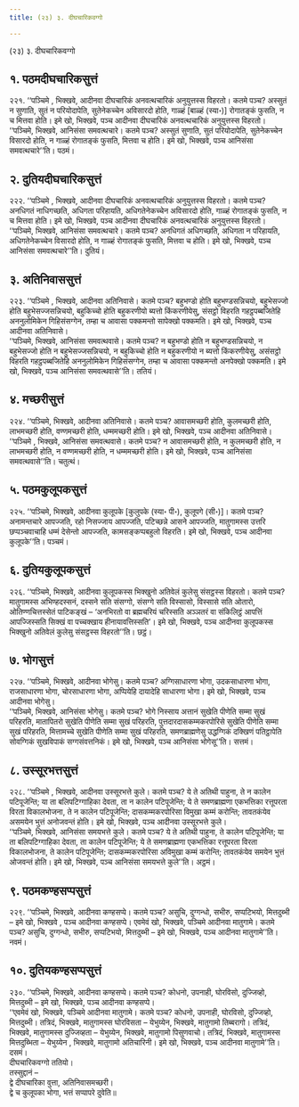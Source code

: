 ```yaml
---
title: (२३) ३. दीघचारिकवग्गो

---
```

(२३) ३. दीघचारिकवग्गो  


## १. पठमदीघचारिकसुत्तं

२२१. ‘‘पञ्चिमे , भिक्खवे, आदीनवा दीघचारिकं अनवत्थचारिकं अनुयुत्तस्स विहरतो। कतमे पञ्च? अस्सुतं न सुणाति, सुतं न परियोदापेति, सुतेनेकच्चेन अविसारदो होति, गाळ्हं [बाळ्हं (स्या॰)] रोगातङ्कं फुसति, न च मित्तवा होति। इमे खो, भिक्खवे, पञ्च आदीनवा दीघचारिकं अनवत्थचारिकं अनुयुत्तस्स विहरतो।  
‘‘पञ्चिमे, भिक्खवे, आनिसंसा समवत्थचारे। कतमे पञ्च? अस्सुतं सुणाति, सुतं परियोदापेति, सुतेनेकच्चेन विसारदो होति, न गाळ्हं रोगातङ्कं फुसति, मित्तवा च होति। इमे खो, भिक्खवे, पञ्च आनिसंसा समवत्थचारे’’ति। पठमं।  


## २. दुतियदीघचारिकसुत्तं

२२२. ‘‘पञ्चिमे , भिक्खवे, आदीनवा दीघचारिकं अनवत्थचारिकं अनुयुत्तस्स विहरतो। कतमे पञ्च? अनधिगतं नाधिगच्छति, अधिगता परिहायति, अधिगतेनेकच्चेन अविसारदो होति, गाळ्हं रोगातङ्कं फुसति, न च मित्तवा होति। इमे खो, भिक्खवे, पञ्च आदीनवा दीघचारिकं अनवत्थचारिकं अनुयुत्तस्स विहरतो।  
‘‘पञ्चिमे, भिक्खवे, आनिसंसा समवत्थचारे। कतमे पञ्च? अनधिगतं अधिगच्छति, अधिगता न परिहायति, अधिगतेनेकच्चेन विसारदो होति, न गाळ्हं रोगातङ्कं फुसति, मित्तवा च होति। इमे खो, भिक्खवे, पञ्च आनिसंसा समवत्थचारे’’ति। दुतियं।  


## ३. अतिनिवाससुत्तं

२२३. ‘‘पञ्चिमे , भिक्खवे, आदीनवा अतिनिवासे। कतमे पञ्च? बहुभण्डो होति बहुभण्डसन्निचयो, बहुभेसज्जो होति बहुभेसज्जसन्निचयो, बहुकिच्चो होति बहुकरणीयो ब्यत्तो किंकरणीयेसु, संसट्ठो विहरति गहट्ठपब्बजितेहि अननुलोमिकेन गिहिसंसग्गेन, तम्हा च आवासा पक्कमन्तो सापेक्खो पक्कमति। इमे खो, भिक्खवे, पञ्च आदीनवा अतिनिवासे।  
‘‘पञ्चिमे, भिक्खवे, आनिसंसा समवत्थवासे। कतमे पञ्च? न बहुभण्डो होति न बहुभण्डसन्निचयो, न बहुभेसज्जो होति न बहुभेसज्जसन्निचयो, न बहुकिच्चो होति न बहुकरणीयो न ब्यत्तो किंकरणीयेसु, असंसट्ठो विहरति गहट्ठपब्बजितेहि अननुलोमिकेन गिहिसंसग्गेन, तम्हा च आवासा पक्कमन्तो अनपेक्खो पक्कमति। इमे खो, भिक्खवे, पञ्च आनिसंसा समवत्थवासे’’ति। ततियं।  


## ४. मच्छरीसुत्तं

२२४. ‘‘पञ्चिमे, भिक्खवे, आदीनवा अतिनिवासे। कतमे पञ्च? आवासमच्छरी होति, कुलमच्छरी होति, लाभमच्छरी होति, वण्णमच्छरी होति, धम्ममच्छरी होति। इमे खो, भिक्खवे, पञ्च आदीनवा अतिनिवासे।  
‘‘पञ्चिमे , भिक्खवे, आनिसंसा समवत्थवासे। कतमे पञ्च? न आवासमच्छरी होति, न कुलमच्छरी होति, न लाभमच्छरी होति, न वण्णमच्छरी होति, न धम्ममच्छरी होति। इमे खो, भिक्खवे, पञ्च आनिसंसा समवत्थवासे’’ति। चतुत्थं।  


## ५. पठमकुलूपकसुत्तं

२२५. ‘‘पञ्चिमे, भिक्खवे, आदीनवा कुलूपके [कुलुपके (स्या॰ पी॰), कुलूपगे (सी॰)]। कतमे पञ्च? अनामन्तचारे आपज्जति, रहो निसज्जाय आपज्जति, पटिच्छन्ने आसने आपज्जति, मातुगामस्स उत्तरि छप्पञ्चवाचाहि धम्मं देसेन्तो आपज्जति, कामसङ्कप्पबहुलो विहरति। इमे खो, भिक्खवे, पञ्च आदीनवा कुलूपके’’ति। पञ्चमं।  


## ६. दुतियकुलूपकसुत्तं

२२६. ‘‘पञ्चिमे, भिक्खवे, आदीनवा कुलूपकस्स भिक्खुनो अतिवेलं कुलेसु संसट्ठस्स विहरतो। कतमे पञ्च? मातुगामस्स अभिण्हदस्सनं, दस्सने सति संसग्गो, संसग्गे सति विस्सासो, विस्सासे सति ओतारो, ओतिण्णचित्तस्सेतं पाटिकङ्खं – ‘अनभिरतो वा ब्रह्मचरियं चरिस्सति अञ्ञतरं वा संकिलिट्ठं आपत्तिं आपज्जिस्सति सिक्खं वा पच्चक्खाय हीनायावत्तिस्सति’। इमे खो, भिक्खवे, पञ्च आदीनवा कुलूपकस्स भिक्खुनो अतिवेलं कुलेसु संसट्ठस्स विहरतो’’ति। छट्ठं।  


## ७. भोगसुत्तं

२२७. ‘‘पञ्चिमे, भिक्खवे, आदीनवा भोगेसु। कतमे पञ्च? अग्गिसाधारणा भोगा, उदकसाधारणा भोगा, राजसाधारणा भोगा, चोरसाधारणा भोगा, अप्पियेहि दायादेहि साधारणा भोगा। इमे खो, भिक्खवे, पञ्च आदीनवा भोगेसु।  
‘‘पञ्चिमे, भिक्खवे, आनिसंसा भोगेसु। कतमे पञ्च? भोगे निस्साय अत्तानं सुखेति पीणेति सम्मा सुखं परिहरति, मातापितरो सुखेति पीणेति सम्मा सुखं परिहरति, पुत्तदारदासकम्मकरपोरिसे सुखेति पीणेति सम्मा सुखं परिहरति, मित्तामच्चे सुखेति पीणेति सम्मा सुखं परिहरति, समणब्राह्मणेसु उद्धग्गिकं दक्खिणं पतिट्ठापेति सोवग्गिकं सुखविपाकं सग्गसंवत्तनिकं। इमे खो, भिक्खवे, पञ्च आनिसंसा भोगेसू’’ति। सत्तमं।  


## ८. उस्सूरभत्तसुत्तं

२२८. ‘‘पञ्चिमे , भिक्खवे, आदीनवा उस्सूरभत्ते कुले। कतमे पञ्च? ये ते अतिथी पाहुना, ते न कालेन पटिपूजेन्ति; या ता बलिपटिग्गाहिका देवता, ता न कालेन पटिपूजेन्ति; ये ते समणब्राह्मणा एकभत्तिका रत्तूपरता विरता विकालभोजना, ते न कालेन पटिपूजेन्ति; दासकम्मकरपोरिसा विमुखा कम्मं करोन्ति; तावतकंयेव असमयेन भुत्तं अनोजवन्तं होति। इमे खो, भिक्खवे, पञ्च आदीनवा उस्सूरभत्ते कुले।  
‘‘पञ्चिमे, भिक्खवे, आनिसंसा समयभत्ते कुले। कतमे पञ्च? ये ते अतिथी पाहुना, ते कालेन पटिपूजेन्ति; या ता बलिपटिग्गाहिका देवता, ता कालेन पटिपूजेन्ति; ये ते समणब्राह्मणा एकभत्तिका रत्तूपरता विरता विकालभोजना, ते कालेन पटिपूजेन्ति; दासकम्मकरपोरिसा अविमुखा कम्मं करोन्ति; तावतकंयेव समयेन भुत्तं ओजवन्तं होति। इमे खो, भिक्खवे, पञ्च आनिसंसा समयभत्ते कुले’’ति। अट्ठमं।  


## ९. पठमकण्हसप्पसुत्तं

२२९. ‘‘पञ्चिमे, भिक्खवे, आदीनवा कण्हसप्पे। कतमे पञ्च? असुचि, दुग्गन्धो, सभीरु, सप्पटिभयो, मित्तदुब्भी – इमे खो, भिक्खवे , पञ्च आदीनवा कण्हसप्पे। एवमेवं खो, भिक्खवे, पञ्चिमे आदीनवा मातुगामे। कतमे पञ्च? असुचि, दुग्गन्धो, सभीरु, सप्पटिभयो, मित्तदुब्भी – इमे खो, भिक्खवे, पञ्च आदीनवा मातुगामे’’ति। नवमं।  


## १०. दुतियकण्हसप्पसुत्तं

२३०. ‘‘पञ्चिमे, भिक्खवे, आदीनवा कण्हसप्पे। कतमे पञ्च? कोधनो, उपनाही, घोरविसो, दुज्जिव्हो, मित्तदुब्भी – इमे खो, भिक्खवे, पञ्च आदीनवा कण्हसप्पे।  
‘‘एवमेवं खो, भिक्खवे, पञ्चिमे आदीनवा मातुगामे। कतमे पञ्च? कोधनो, उपनाही, घोरविसो, दुज्जिव्हो, मित्तदुब्भी। तत्रिदं, भिक्खवे, मातुगामस्स घोरविसता – येभुय्येन, भिक्खवे, मातुगामो तिब्बरागो। तत्रिदं, भिक्खवे, मातुगामस्स दुज्जिव्हता – येभुय्येन, भिक्खवे, मातुगामो पिसुणवाचो। तत्रिदं, भिक्खवे, मातुगामस्स मित्तदुब्भिता – येभुय्येन , भिक्खवे, मातुगामो अतिचारिनी। इमे खो, भिक्खवे, पञ्च आदीनवा मातुगामे’’ति। दसमं।  
दीघचारिकवग्गो ततियो।  
तस्सुद्दानं –  
द्वे दीघचारिका वुत्ता, अतिनिवासमच्छरी।  
द्वे च कुलूपका भोगा, भत्तं सप्पापरे दुवेति॥  